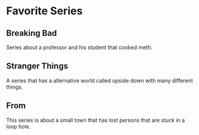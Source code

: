 # Favorite Series
## Breaking Bad
Series about a professor and his student that cooked meth.
## Stranger Things
A series that has a alternative world called upside down with many different things.
## From
This series is about a small town that has lost persons that are stuck in a loop hole.
